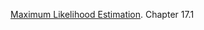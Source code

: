 
[Maximum Likelihood Estimation](probabilistic_graphical_models/5.2.1-Learn-param-MLE.pdf). Chapter 17.1


